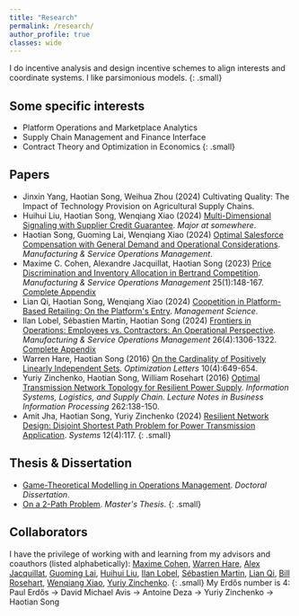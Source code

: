 ```yaml
---
title: "Research"
permalink: /research/
author_profile: true
classes: wide
---
```


I do incentive analysis and design incentive schemes to align interests and coordinate systems.
I like parsimonious models.
{: .small}

## Some specific interests
- Platform Operations and Marketplace Analytics
- Supply Chain Management and Finance Interface
- Contract Theory and Optimization in Economics
{: .small}

## Papers
- Jinxin Yang, Haotian Song, Weihua Zhou (2024) Cultivating Quality: The Impact of Technology Provision on Agricultural Supply Chains. 
- Huihui Liu, Haotian Song, Wenqiang Xiao (2024) [Multi-Dimensional Signaling with Supplier Credit Guarantee](https://papers.ssrn.com/sol3/papers.cfm?abstract_id=4902953). *Major at somewhere*.
- Haotian Song, Guoming Lai, Wenqiang Xiao (2024) [Optimal Salesforce Compensation with General Demand and Operational Considerations](https://doi.org/10.1287/msom.2022.0400). *Manufacturing & Service Operations Management*.  
- Maxime C. Cohen, Alexandre Jacquillat, Haotian Song (2023) [Price Discrimination and Inventory Allocation in Bertrand Competition](https://doi.org/10.1287/msom.2022.1146). *Manufacturing & Service Operations Management* 25(1):148-167. [Complete Appendix](https://papers.ssrn.com/sol3/papers.cfm?abstract_id=3732463)
- Lian Qi, Haotian Song, Wenqiang Xiao (2024) [Coopetition in Platform-Based Retailing: On the Platform's Entry](https://doi.org/10.1287/mnsc.2023.00260). *Management Science*.
- Ilan Lobel, Sébastien Martin, Haotian Song (2024) [Frontiers in Operations: Employees vs. Contractors: An Operational Perspective](https://doi.org/10.1287/msom.2023.0029). *Manufacturing & Service Operations Management* 26(4):1306-1322. [Complete Appendix](https://papers.ssrn.com/sol3/papers.cfm?abstract_id=3878215)
- Warren Hare, Haotian Song (2016) [On the Cardinality of Positively Linearly Independent Sets](https://link.springer.com/article/10.1007/s11590-015-0959-3). *Optimization Letters* 10(4):649-654.
- Yuriy Zinchenko, Haotian Song, William Rosehart (2016) [Optimal Transmission Network Topology for Resilient Power Supply](https://link.springer.com/chapter/10.1007/978-3-319-73758-4_10). *Information Systems, Logistics, and Supply Chain. Lecture Notes in Business Information Processing* 262:138-150.
- Amit Jha, Haotian Song, Yuriy Zinchenko (2024) [Resilient Network Design: Disjoint Shortest Path Problem for Power Transmission Application](https://www.mdpi.com/2079-8954/12/4/117). *Systems* 12(4):117.
{: .small}

## Thesis & Dissertation
- [Game-Theoretical Modelling in Operations Management](https://www.proquest.com/docview/2731250033/70530DB092F048F7PQ/). *Doctoral Dissertation*.
- [On a 2-Path Problem](https://prism.ucalgary.ca/items/a1e5a0e3-285d-4bf7-8d54-1a5204ae70ad). *Master's Thesis*.
{: .small}

## Collaborators
I have the privilege of working with and learning from my advisors and coauthors (listed alphabetically): [Maxime Cohen](https://maxccohen.github.io/), [Warren Hare](https://cmps.ok.ubc.ca/about/contact/warren-hare/), [Alex Jacquillat](https://mitmgmtfaculty.mit.edu/ajacquillat/), [Guoming Lai](http://guoming.us/), [Huihui Liu](http://shi.buaa.edu.cn/liuhuihui/en/index.htm), [Ilan Lobel](http://pages.stern.nyu.edu/~ilobel/), [Sébastien Martin](https://sebastienmartin.info/), [Lian Qi](https://www.business.rutgers.edu/faculty/lian-qi), [Bill Rosehart](https://www.gedcouncil.org/featured_dean/william-rosehart/), [Wenqiang Xiao](http://people.stern.nyu.edu/wxiao/), [Yuriy Zinchenko](https://profiles.ucalgary.ca/yuriy-zinchenko).
{: .small}
My Erdős number is 4: Paul Erdős → David Michael Avis → Antoine Deza → Yuriy Zinchenko → Haotian Song
